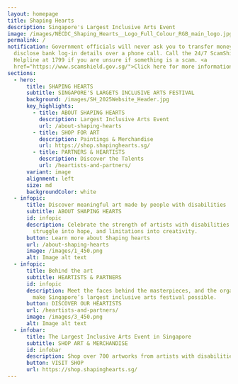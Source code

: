 ```yaml
---
layout: homepage
title: Shaping Hearts
description: Singapore's Largest Inclusive Arts Event
image: /images/NECDC_Shaping_Hearts__Logo_Full_Colour_RGB_main_logo.jpg
permalink: /
notification: Government officials will never ask you to transfer money or
  disclose bank log-in details over a phone call. Call the 24/7 ScamShield
  Helpline at 1799 if you are unsure if something is a scam. <a
  href="https://www.scamshield.gov.sg/">Click here for more information</a>.
sections:
  - hero:
      title: SHAPING HEARTS
      subtitle: SINGAPORE'S LARGETS INCLUSIVE ARTS FESTIVAL
      background: /images/SH_2025Website_Header.jpg
      key_highlights:
        - title: ABOUT SHAPING HEARTS
          description: Largest Inclusive Arts Event
          url: /about-shaping-hearts
        - title: SHOP FOR ART
          description: Paintings & Merchandise
          url: https://shop.shapinghearts.sg/
        - title: PARTNERS & HEARTISTS
          description: Discover the Talents
          url: /heartists-and-partners/
      variant: image
      alignment: left
      size: md
      backgroundColor: white
  - infopic:
      title: Discover meaningful art made by people with disabilities
      subtitle: ABOUT SHAPING HEARTS
      id: infopic
      description: Celebrate the strength of artists with disabilities — who turn
        struggle into hope, and limitations into creativity.
      button: Learn more about Shaping hearts
      url: /about-shaping-hearts
      image: /images/1_450.png
      alt: Image alt text
  - infopic:
      title: Behind the art
      subtitle: HEARTISTS & PARTNERS
      id: infopic
      description: Meet the faces behind the masterpieces, and the organisations that
        make Singapore’s largest inclusive arts festival possible.
      button: DISCOVER OUR HEARTISTS
      url: /heartists-and-partners/
      image: /images/3_450.png
      alt: Image alt text
  - infobar:
      title: The Largest Inclusive Arts Event in Singapore
      subtitle: SHOP ART & MERCHANDISE
      id: infobar
      description: Shop over 700 artworks from artists with disabilities.
      button: VISIT SHOP
      url: https://shop.shapinghearts.sg/
---
```

